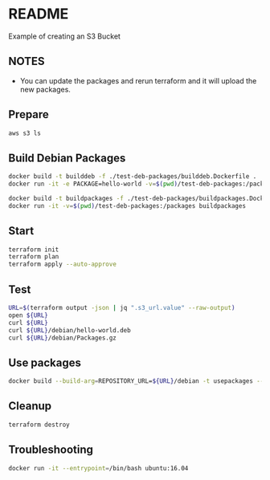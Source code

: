 # README
Example of creating an S3 Bucket

## NOTES
* You can update the packages and rerun terraform and it will upload the new packages. 

## Prepare 
```sh
aws s3 ls
```

## Build Debian Packages

```sh
docker build -t builddeb -f ./test-deb-packages/builddeb.Dockerfile . 
docker run -it -e PACKAGE=hello-world -v=$(pwd)/test-deb-packages:/packages builddeb
```

```sh
docker build -t buildpackages -f ./test-deb-packages/buildpackages.Dockerfile .
docker run -it -v=$(pwd)/test-deb-packages:/packages buildpackages
```

## Start
```sh
terraform init
terraform plan
terraform apply --auto-approve
```

## Test
```sh
URL=$(terraform output -json | jq ".s3_url.value" --raw-output)
open ${URL}  
curl ${URL}
curl ${URL}/debian/hello-world.deb
curl ${URL}/debian/Packages.gz
```

## Use packages
```sh
docker build --build-arg=REPOSITORY_URL=${URL}/debian -t usepackages --no-cache -f ./test-deb-packages/usepackages.Dockerfile . 
```

## Cleanup
```sh
terraform destroy
```

## Troubleshooting 
 ```sh
docker run -it --entrypoint=/bin/bash ubuntu:16.04 
```
